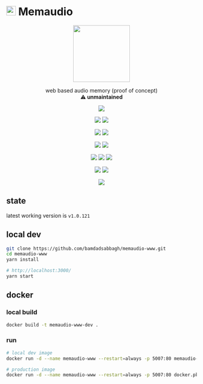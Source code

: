 # <img width=25 src="https://i.imgur.com/FpnyKo3.png"> Memaudio

<p align=center>
  <a href="https://memaudio.org"><img width=150 src="https://i.imgur.com/FpnyKo3.png"></a>
</p>

<p align=center>
  web based audio memory (proof of concept)
  <br>
  <b>
    ⚠️ unmaintained
  </b>
</p>

<p align=center>
  <img src="https://img.shields.io/badge/role-lead-blueviolet">
</p>

<p align=center>
  <a href="https://github.com/memaudio/memaudio-www"><img src="https://img.shields.io/github/stars/memaudio/memaudio-www?label=git"></a>
  <img src="https://img.shields.io/github/license/memaudio/memaudio-www">
</p>

<p align=center>
  <img src="https://img.shields.io/github/languages/count/memaudio/memaudio-www">
  <img src="https://img.shields.io/github/languages/top/memaudio/memaudio-www">
</p>

<p align=center>
  <img src="https://img.shields.io/github/v/release/memaudio/memaudio-www">
  <img src="https://api.codeclimate.com/v1/badges/d03ca633f0cac75c7520/maintainability">
</p>

<p align=center>
  <img src="https://img.shields.io/david/memaudio/memaudio-www">
  <img src="https://img.shields.io/david/dev/memaudio/memaudio-www">
  <img src="https://img.shields.io/snyk/vulnerabilities/github/memaudio/memaudio-www">
</p>

<p align=center>
  <img src="https://img.shields.io/badge/ci-github--actions-yellowgreen">
  <img src="https://img.shields.io/badge/cd-docker-yellowgreen">
</p>

<p align=center>
  <img src="https://i.imgur.com/uogNBDr.gif">
</p>

## state

latest working version is `v1.0.121`

## local dev

```bash
git clone https://github.com/bamdadsabbagh/memaudio-www.git
cd memaudio-www
yarn install

# http://localhost:3000/
yarn start
```

## docker

### local build

```bash
docker build -t memaudio-www-dev .
```

### run

```bash
# local dev image
docker run -d --name memaudio-www --restart=always -p 5007:80 memaudio-www-dev

# production image
docker run -d --name memaudio-www --restart=always -p 5007:80 docker.pkg.github.com/memaudio/memaudio-www/memaudio-www:v1.0.121
```
